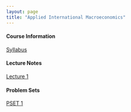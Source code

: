 ```yaml
---
layout: page
title: "Applied International Macroeconomics"
---
```


#### Course Information

[Syllabus](/courses/aim/Syllabus_Advanced_International_Macroeconomics.pdf)

#### Lecture Notes

[Lecture 1](/courses/stellar-structures/Sample_Lecture_Notes.pdf)

#### Problem Sets

[PSET 1](/courses/aim/PSET1.pdf)
